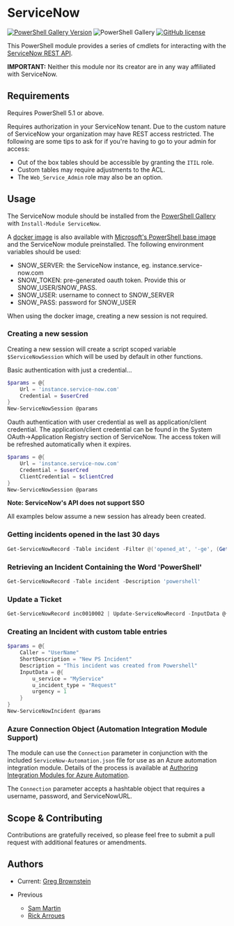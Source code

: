 # ServiceNow

[![PowerShell Gallery Version](https://img.shields.io/powershellgallery/v/ServiceNow?style=plastic)](https://www.powershellgallery.com/packages/ServiceNow)
![PowerShell Gallery](https://img.shields.io/powershellgallery/dt/ServiceNow?style=plastic)
[![GitHub license](https://img.shields.io/github/license/Snow-Shell/servicenow-powershell.svg?style=plastic)](LICENSE)

This PowerShell module provides a series of cmdlets for interacting with the [ServiceNow REST API](https://docs.servicenow.com/bundle/quebec-application-development/page/integrate/inbound-rest/concept/c_RESTAPI.html).

**IMPORTANT:** Neither this module nor its creator are in any way affiliated with ServiceNow.

## Requirements

Requires PowerShell 5.1 or above.

Requires authorization in your ServiceNow tenant.  Due to the custom nature of ServiceNow your organization may have REST access restricted.  The following are some tips to ask for if you're having to go to your admin for access:

* Out of the box tables should be accessible by granting the `ITIL` role.
* Custom tables may require adjustments to the ACL.
* The `Web_Service_Admin` role may also be an option.

## Usage

The ServiceNow module should be installed from the [PowerShell Gallery](https://www.powershellgallery.com/packages/ServiceNow) with `Install-Module ServiceNow`.

A [docker image](https://hub.docker.com/repository/docker/gdbarron/servicenow-module) is also available with [Microsoft's PowerShell base image](https://hub.docker.com/_/microsoft-powershell) and the ServiceNow module preinstalled.  The following environment variables should be used:
- SNOW_SERVER: the ServiceNow instance, eg. instance.service-now.com
- SNOW_TOKEN: pre-generated oauth token.  Provide this or SNOW_USER/SNOW_PASS.
- SNOW_USER: username to connect to SNOW_SERVER
- SNOW_PASS: password for SNOW_USER

When using the docker image, creating a new session is not required.

### Creating a new session

Creating a new session will create a script scoped variable `$ServiceNowSession` which will be used by default in other functions.

Basic authentication with just a credential...
```PowerShell
$params = @{
    Url = 'instance.service-now.com'
    Credential = $userCred
}
New-ServiceNowSession @params
```

Oauth authentication with user credential as well as application/client credential.  The application/client credential can be found in the System OAuth->Application Registry section of ServiceNow.  The access token will be refreshed automatically when it expires.
```PowerShell
$params = @{
    Url = 'instance.service-now.com'
    Credential = $userCred
    ClientCredential = $clientCred
}
New-ServiceNowSession @params
```
**Note: ServiceNow's API does not support SSO**

All examples below assume a new session has already been created.

### Getting incidents opened in the last 30 days
```PowerShell
Get-ServiceNowRecord -Table incident -Filter @('opened_at', '-ge', (Get-Date).AddDays(-30))
```

### Retrieving an Incident Containing the Word 'PowerShell'

```PowerShell
Get-ServiceNowRecord -Table incident -Description 'powershell'
```

### Update a Ticket

```PowerShell
Get-ServiceNowRecord inc0010002 | Update-ServiceNowRecord -InputData @{comments='Updated via PowerShell'}
```

### Creating an Incident with custom table entries

```PowerShell
$params = @{
    Caller = "UserName"
    ShortDescription = "New PS Incident"
    Description = "This incident was created from Powershell"
    InputData = @{
        u_service = "MyService"
        u_incident_type = "Request"
        urgency = 1
    }
}
New-ServiceNowIncident @params
```

### Azure Connection Object (Automation Integration Module Support)

The module can use the `Connection` parameter in conjunction with the included `ServiceNow-Automation.json` file for use as an Azure automation integration module.  Details of the process is available at [Authoring Integration Modules for Azure Automation](https://azure.microsoft.com/en-us/blog/authoring-integration-modules-for-azure-automation).

The `Connection` parameter accepts a hashtable object that requires a username, password, and ServiceNowURL.

## Scope & Contributing

Contributions are gratefully received, so please feel free to submit a pull request with additional features or amendments.

## Authors

- Current: [Greg Brownstein](https://github.com/gdbarron)

- Previous
  - [Sam Martin](https://github.com/Sam-Martin)
  - [Rick Arroues](https://github.com/Rick-2CA)
